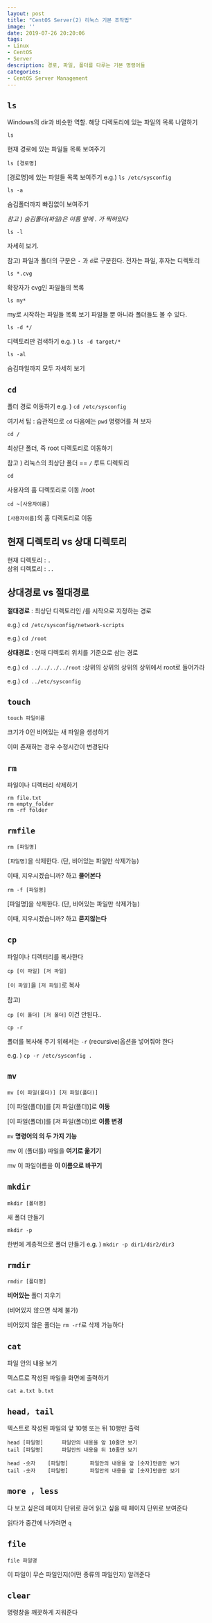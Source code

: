 ```yaml
---
layout: post
title: "CentOS Server(2) 리눅스 기본 조작법"
image: ''
date: 2019-07-26 20:20:06
tags: 
- Linux
- CentOS 
- Server
description: 경로, 파일, 폴더를 다루는 기본 명령어들
categories:
- CentOS Server Management
---
```



## `ls`

Windows의 dir과 비슷한 역할.
해당 디렉토리에 있는 파일의 목록 나열하기 

    ls

현재 경로에 있는 파일들 목록 보여주기

    ls [경로명]

[경로명]에 있는 파일들 목록 보여주기
e.g.) `ls /etc/sysconfig`

    ls -a

숨김폴더까지 빠짐없이 보여주기


*참고 ) 숨김폴더(파일)은 이름 앞에 . 가 찍혀있다*

    ls -l

자세히 보기. 

참고) 파일과 폴더의 구분은 `-` 과 `d`로 구분한다. 
전자는 파일, 후자는 디렉토리

    ls *.cvg

확장자가 cvg인 파일들의 목록

    ls my* 

my로 시작하는 파일들 목록 보기
파일들 뿐 아니라 폴더들도 볼 수 있다.

    ls -d */

디렉토리만 검색하기
e.g. ) `ls -d target/*`

    ls -al

숨김파일까지 모두 자세히 보기

    

## `cd`

폴더 경로 이동하기 
e.g. )  `cd /etc/sysconfig`


여기서 팁 : 습관적으로 `cd` 다음에는 `pwd` 명령어를 쳐 보자

    cd / 

최상단 폴더, 즉 root 디렉토리로 이동하기

참고 ) 리눅스의 최상단 폴더 == `/`  루트 디렉토리


    cd

사용자의 홈 디렉토리로 이동
/root

    cd ~[사용자이름]

`[사용자이름]`의 홈 디렉토리로 이동

## 현재 디렉토리 vs 상대 디렉토리
 
현재 디렉토리 : `.`   
상위 디렉토리 : `..`   

## 상대경로 vs 절대경로

**절대경로** : 최상단 디렉토리인 /를 시작으로 지정하는 경로

e.g.) `cd /etc/sysconfig/network-scripts`

e.g.) `cd /root`
 
 
**상대경로** : 현재 디렉토리 위치를 기준으로 삼는 경로

e.g.) `cd ../../../../root`
:상위의 상위의 상위의 상위에서 root로 들어가라

e.g.) `cd ../etc/sysconfig`


## `touch`

    touch 파일이름

크기가 0인 비어있는 새 파일을 생성하기

이미 존재하는 경우 수정시간이 변경된다


## `rm`
파일이나 디렉터리 삭제하기

    rm file.txt
    rm empty_folder
    rm -rf folder

## `rmfile`

    rm [파일명]

`[파일명]`을 삭제한다. (단, 비어있는 파일만 삭제가능)

이때, 지우시겠습니까? 하고 **물어본다**

    rm -f [파일명]

[파일명]을 삭제한다. (단, 비어있는 파일만 삭제가능)

이때, 지우시겠습니까? 하고 **묻지않는다**

## `cp`

파일이나 디렉터리를 복사한다

    cp [이 파일] [저 파일]

`[이 파일]`을 `[저 파일]`로 복사

참고)

`cp [이 폴더] [저 폴더]` 이건 안된다.. 

    cp -r

폴더를 복사해 주기 위해서는 `-r` (recursive)옵션을 넣어줘야 한다

e.g. ) `cp -r /etc/sysconfig .`

## `mv` 

    mv [이 파일(폴더)] [저 파일(폴더)]

[이 파일(폴더)]를 [저 파일(폴더)]로 **이동**

[이 파일(폴더)]를 [저 파일(폴더)]로 **이름 변경**


`mv` **명령어의 의 두 가지 기능**


mv 이 (폴더를) 파일을 **여기로 옮기기**

mv 이 파일이름을 **이 이름으로 바꾸기**

## `mkdir` 

    mkdir [폴더명]

새 폴더 만들기

    mkdir -p

한번에 계층적으로 폴더 만들기
e.g. ) `mkdir -p dir1/dir2/dir3`

## `rmdir`

    rmdir [폴더명]

**비어있는** 폴더 지우기

(비어있지 않으면 삭제 불가)

비어있지 않은 폴더는 `rm -rf`로 삭제 가능하다


## `cat`

파일 안의 내용 보기

텍스트로 작성된 파일을 화면에 출력하기

    cat a.txt b.txt

## `head, tail`

텍스트로 작성된 파일의 앞 10행 또는 뒤 10행만 출력

    head [파일명]		파일안의 내용을 앞 10줄만 보기
    tail [파일명]		파일안의 내용을 뒤 10줄만 보기

    head -숫자	[파일명]		파일안의 내용을 앞 [숫자]만큼만 보기
    tail -숫자	[파일명]		파일안의 내용을 앞 [숫자]만큼만 보기

## `more , less`

다 보고 싶은데 페이지 단위로 끊어 읽고 싶을 때 페이지 단위로 보여준다

읽다가 중간에 나가려면 `q`


## `file` 

    file 파일명

이 파일이 무슨 파일인지(어떤 종류의 파일인지) 알려준다

## `clear` 

명령창을 깨끗하게 지워준다